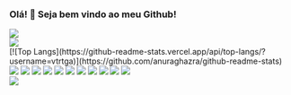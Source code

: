 ### Olá! 👋 Seja bem vindo ao meu Github!
<div>
<img src=https://github-readme-stats.vercel.app/api?username=vtrtga&show_icons=true&theme=dark />
</div>
<div>
  <img src=https://github-readme-stats.vercel.app/api/top-langs/?username=vtrtga&layout=compact />
</div>
[![Top Langs](https://github-readme-stats.vercel.app/api/top-langs/?username=vtrtga)](https://github.com/anuraghazra/github-readme-stats)

<div>
<img src=https://img.shields.io/badge/npm-CB3837?style=for-the-badge&logo=npm&logoColor=white/>
<img src=https://img.shields.io/badge/Node.js-339933?style=for-the-badge&logo=nodedotjs&logoColor=white/>
<img src=https://img.shields.io/badge/React-20232A?style=for-the-badge&logo=react&logoColor=61DAFB/>
<img src=https://img.shields.io/badge/React_Router-CA4245?style=for-the-badge&logo=react-router&logoColor=white/>
<img src=https://img.shields.io/badge/Redux-593D88?style=for-the-badge&logo=redux&logoColor=white/>
<img src=https://img.shields.io/badge/HTML5-E34F26?style=for-the-badge&logo=html5&logoColor=white/>
<img src=https://img.shields.io/badge/JavaScript-323330?style=for-the-badge&logo=javascript&logoColor=F7DF1E/>
<img src=https://img.shields.io/badge/json-5E5C5C?style=for-the-badge&logo=json&logoColor=white/>
<img src=https://img.shields.io/badge/eslint-3A33D1?style=for-the-badge&logo=eslint&logoColor=white/>
<img src=https://img.shields.io/badge/Bootstrap-563D7C?style=for-the-badge&logo=bootstrap&logoColor=white/>
<img src=https://img.shields.io/badge/MySQL-005C84?style=for-the-badge&logo=mysql&logoColor=white/>
</div>

<img src=https://www.codewars.com/users/vtrtga/badges/small/>
